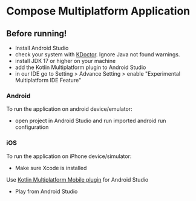 # Compose Multiplatform Application

## Before running!

- Install Android Studio
- check your system with [KDoctor](https://github.com/Kotlin/kdoctor). Ignore Java not found warnings.
- install JDK 17 or higher on your machine
- add the Kotlin Multiplatform plugin to Android Studio
- in our IDE go to Setting > Advance Setting > enable "Experimental Multiplatform IDE Feature"

### Android

To run the application on android device/emulator:

- open project in Android Studio and run imported android run configuration

### iOS

To run the application on iPhone device/simulator:

- Make sure Xcode is installed

Use [Kotlin Multiplatform Mobile plugin](https://plugins.jetbrains.com/plugin/14936-kotlin-multiplatform-mobile)
for Android Studio

- Play from Android Studio
